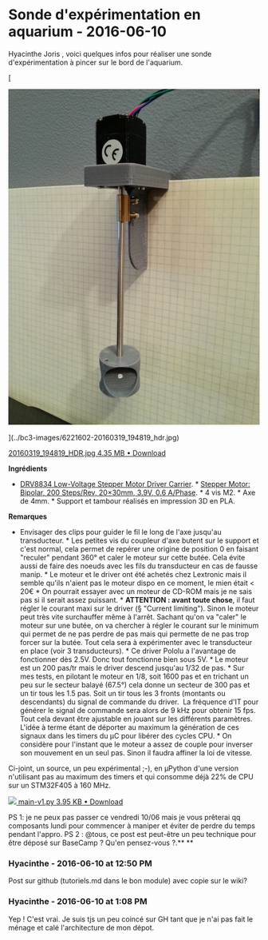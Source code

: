 # Sonde d'expérimentation en aquarium  - 2016-06-10

Hyacinthe Joris , voici quelques infos pour réaliser une sonde d'expérimentation à pincer sur le bord de l'aquarium. 

[

![](../bc3-images/6221602-20160319_194819_hdr.jpg)

](../bc3-images/6221602-20160319_194819_hdr.jpg)

[20160319_194819_HDR.jpg 4.35 MB • Download](../bc3-images/6221602-20160319_194819_hdr.jpg)

  **Ingrédients**

 * [DRV8834 Low-Voltage Stepper Motor Driver Carrier](https://www.pololu.com/product/2134).  * [Stepper Motor: Bipolar, 200 Steps/Rev, 20×30mm, 3.9V, 0.6 A/Phase](https://www.pololu.com/product/1204).  * 4 vis M2.  * Axe de 4mm.  * Support et tambour réalisés en impression 3D en PLA.

  **Remarques**

 * Envisager des clips pour guider le fil le long de l'axe jusqu'au transducteur.  * Les petites vis du coupleur d'axe butent sur le support et c'est normal, cela permet de repérer une origine de position 0 en faisant "reculer" pendant 360° et caler le moteur sur cette butée. Cela évite aussi de faire des noeuds avec les fils du transducteur en cas de fausse manip.  * Le moteur et le driver ont été achetés chez Lextronic mais il semble qu'ils n'aient pas le moteur dispo en ce moment, le mien était &lt; 20€  * On pourrait essayer avec un moteur de CD-ROM mais je ne sais pas si il serait assez puissant.  * **ATTENTION : avant toute chose**, il faut régler le courant maxi sur le driver (§ "Current limiting"). Sinon le moteur peut très vite surchauffer même à l'arrêt. Sachant qu'on va "caler" le moteur sur une butée, on va chercher à régler le courant sur le minimum qui permet de ne pas perdre de pas mais qui permette de ne pas trop forcer sur la butée. Tout cela sera à expérimenter avec le transducteur en place (voir 3 transducteurs).  * Ce driver Pololu a l'avantage de fonctionner dès 2.5V. Donc tout fonctionne bien sous 5V.  * Le moteur est un 200 pas/tr mais le driver descend jusqu'au 1/32 de pas.  * Sur mes tests, en pilotant le moteur en 1/8, soit 1600 pas et en trichant un peu sur le secteur balayé (67.5°) cela donne un secteur de 300 pas et un tir tous les 1.5 pas. Soit un tir tous les 3 fronts (montants ou descendants) du signal de commande du driver.  La fréquence d'IT pour générer le signal de commande sera alors de 9 kHz pour obtenir 15 fps. Tout cela devant être ajustable en jouant sur les différents paramètres. L'idée à terme étant de déporter au maximum la génération de ces signaux dans les timers du µC pour libérer des cycles CPU.  * On considère pour l'instant que le moteur a assez de couple pour inverser son mouvement en un seul pas. Sinon il faudra affiner la loi de vitesse.

  Ci-joint, un source, un peu expérimental ;-), en µPython d'une version n'utilisant pas au maximum des timers et qui consomme déjà 22% de CPU sur un STM32F405 à 160 MHz. 

[![](./../../zz_assets/images/file-types/py.png) main-v1.py 3.95 KB • Download](../bc3-images/6223271-main-v1.py)

  PS 1: je ne peux pas passer ce vendredi 10/06 mais je vous prêterai qq composants lundi pour commencer à maniper et éviter de perdre du temps pendant l'appro.   PS 2 : @tous, ce post est peut-être un peu technique pour être déposé sur BaseCamp ? Qu'en pensez-vous ?.**  **

### **Hyacinthe** - 2016-06-10 at 12:50 PM

Post sur github (tutoriels.md dans le bon module) avec copie sur le wiki?

### **Hyacinthe** - 2016-06-10 at 1:08 PM

Yep ! C'est vrai. Je suis tjs un peu coincé sur GH tant que je n'ai pas fait le ménage et calé l'architecture de mon dépot.

